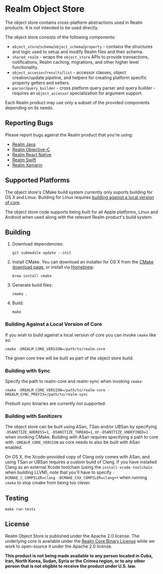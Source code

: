 # Realm Object Store

The object store contains cross-platform abstractions used in Realm products. It is not intended to be used directly.

The object store consists of the following components:
- `object_store`/`schema`/`object_schema`/`property` - contains the structures and logic used to setup and modify Realm files and their schema.
- `shared_realm` - wraps the `object_store` APIs to provide transactions, notifications, Realm caching, migrations, and other higher level functionality.
- `object_accessor`/`results`/`list` - accessor classes, object creation/update pipeline, and helpers for creating platform specific property getters and setters.
- `parser`/`query_builder` - cross platform query parser and query builder - requires an `object_accessor` specialization for argument support.

Each Realm product may use only a subset of the provided components depending on its needs.

## Reporting Bugs

Please report bugs against the Realm product that you're using:

* [Realm Java](https://github.com/realm/realm-java)
* [Realm Objective-C](https://github.com/realm/realm-cocoa)
* [Realm React Native](https://github.com/realm/realm-js)
* [Realm Swift](https://github.com/realm/realm-cocoa)
* [Realm Xamarin](https://github.com/realm/realm-dotnet)

## Supported Platforms

The object store's CMake build system currently only suports building for OS X and Linux. Building for Linux requires
[building against a local version of core](#building-against-a-local-version-of-core).

The object store code supports being built for all Apple platforms, Linux and Android when used along with the relevant Realm product's build system.

## Building

1. Download dependencies:
    ```
    git submodule update --init
    ```

2. Install CMake. You can download an installer for OS X from the [CMake download page](https://cmake.org/download/), or install via [Homebrew](http://brew.sh):
    ```
    brew install cmake
    ```

3. Generate build files:

    ```
    cmake .
    ```

4. Build:

    ```
    make
    ```

### Building Against a Local Version of Core

If you wish to build against a local version of core you can invoke `cmake` like so:

```
cmake -DREALM_CORE_VERSION=/path/to/realm-core
```

The given core tree will be built as part of the object store build.

### Building with Sync

Specify the path to realm-core and realm-sync when invoking `cmake`:

```
cmake -DREALM_CORE_VERSION=/path/to/realm-core -DREALM_SYNC_PREFIX=/path/to/realm-sync
```

Prebuilt sync binaries are currently not supported.

### Building with Sanitizers

The object store can be built using ASan, TSan and/or UBSan by specifying `-DSANITIZE_ADDRESS=1`, `-DSANITIZE_THREAD=1`, or `-DSANITIZE_UNDEFINED=1` when invoking CMake.
Building with ASan requires specifying a path to core with `-DREALM_CORE_VERSION` as core needs to also be built with ASan enabled.

On OS X, the Xcode-provided copy of Clang only comes with ASan, and using TSan or UBSan requires a custom build of Clang.
If you have installed Clang as an external Xcode toolchain (using the `install-xcode-toolchain` when building LLVM), note that you'll have to specify `-DCMAKE_C_COMPILER=clang -DCMAKE_CXX_COMPILER=clang++` when running `cmake` to stop cmake from being too clever.

## Testing

```
make run-tests
```

## License

Realm Object Store is published under the Apache 2.0 license. The underlying core is available under the
[Realm Core Binary License](https://github.com/realm/realm-object-store/blob/master/LICENSE#L210-L243)
while we work to open-source it under the Apache 2.0 license.

**This product is not being made available to any person located in Cuba, Iran,
North Korea, Sudan, Syria or the Crimea region, or to any other person that is
not eligible to receive the product under U.S. law.**
